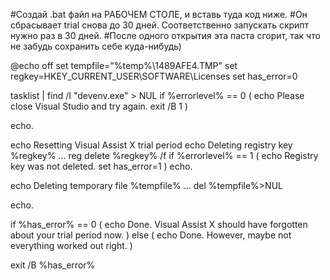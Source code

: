 #Создай .bat файл на РАБОЧЕМ СТОЛЕ, и вставь туда код ниже. 
#Он сбрасывает trial снова до 30 дней. Соответственно запускать скрипт нужно раз в 30 дней.
#После одного открытия эта паста сгорит, так что не забудь сохранить себе куда-нибудь)
 
@echo off
set tempfile="%temp%\1489AFE4.TMP"
set regkey=HKEY_CURRENT_USER\SOFTWARE\Licenses
set has_error=0
 
tasklist | find /I "devenv.exe" > NUL
if %errorlevel% == 0 (
    echo Please close Visual Studio and try again.
    exit /B 1
)
 
echo.
 
echo Resetting Visual Assist X trial period
echo Deleting registry key %regkey% ...
reg delete %regkey% /f
if %errorlevel% == 1 (
    echo Registry key was not deleted.
    set has_error=1
)
echo.
 
echo Deleting temporary file %tempfile% ...
del %tempfile%>NUL
 
echo.
 
if %has_error% == 0 (
    echo Done. Visual Assist X should have forgotten about your trial period now.
) else (
    echo Done. However, maybe not everything worked out right.
)
 
exit /B %has_error%
